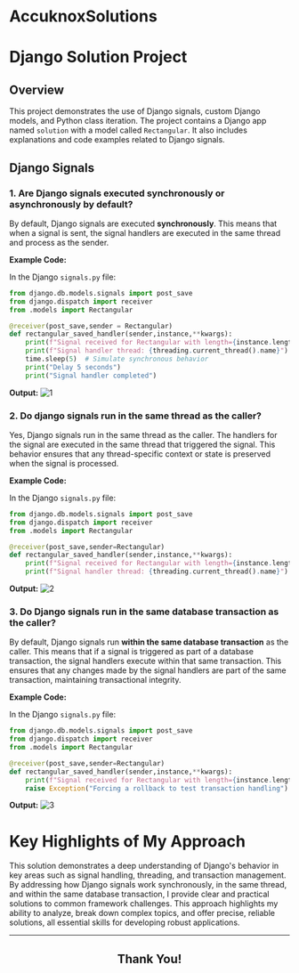 # AccuknoxSolutions
# Django Solution Project

## Overview

This project demonstrates the use of Django signals, custom Django models, and Python class iteration. The project contains a Django app named `solution` with a model called `Rectangular`. It also includes explanations and code examples related to Django signals.

## Django Signals

### 1. Are Django signals executed synchronously or asynchronously by default?

By default, Django signals are executed **synchronously**. This means that when a signal is sent, the signal handlers are executed in the same thread and process as the sender. 

**Example Code:**

In the Django `signals.py` file:

```python
from django.db.models.signals import post_save
from django.dispatch import receiver
from .models import Rectangular

@receiver(post_save,sender = Rectangular)
def rectangular_saved_handler(sender,instance,**kwargs):
    print(f"Signal received for Rectangular with length={instance.length} and width={instance.width}")
    print(f"Signal handler thread: {threading.current_thread().name}")
    time.sleep(5)  # Simulate synchronous behavior
    print("Delay 5 seconds")
    print("Signal handler completed")
```
**Output:**
![1](https://github.com/user-attachments/assets/1b8d6234-322b-48c8-b828-ef4182dd3ce6)


### 2. Do django signals run in the same thread as the caller?

Yes, Django signals run in the same thread as the caller. The handlers for the signal are executed in the same thread that triggered the signal. This behavior ensures that any thread-specific context or state is preserved when the signal is processed.

**Example Code:**

In the Django `signals.py` file:

```python
from django.db.models.signals import post_save
from django.dispatch import receiver
from .models import Rectangular

@receiver(post_save,sender=Rectangular)
def rectangular_saved_handler(sender,instance,**kwargs):
    print(f"Signal received for Rectangular with length={instance.length} and width={instance.width}")
    print(f"Signal handler thread: {threading.current_thread().name}")
```
**Output:**
![2](https://github.com/user-attachments/assets/f5bd11d0-0caa-47cc-92c9-de124dbfe644)

### 3. Do Django signals run in the same database transaction as the caller?

By default, Django signals run **within the same database transaction** as the caller. This means that if a signal is triggered as part of a database transaction, the signal handlers execute within that same transaction. This ensures that any changes made by the signal handlers are part of the same transaction, maintaining transactional integrity.

**Example Code:**

In the Django `signals.py` file:

```python
from django.db.models.signals import post_save
from django.dispatch import receiver
from .models import Rectangular

@receiver(post_save,sender=Rectangular)
def rectangular_saved_handler(sender,instance,**kwargs):
    print(f"Signal received for Rectangular with length={instance.length} and width={instance.width}")
    raise Exception("Forcing a rollback to test transaction handling")
```
**Output:**
![3](https://github.com/user-attachments/assets/029e9580-fdbf-43cc-8de5-cefd67587d85)


# Key Highlights of My Approach

This solution demonstrates a deep understanding of Django's behavior in key areas such as signal handling, threading, and transaction management. By addressing how Django signals work synchronously, in the same thread, and within the same database transaction, I provide clear and practical solutions to common framework challenges. This approach highlights my ability to analyze, break down complex topics, and offer precise, reliable solutions, all essential skills for developing robust applications.

---

<h2 align="center">Thank You!</h2>

